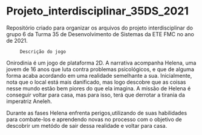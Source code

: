 # Projeto_interdisciplinar_35DS_2021
Repositório criado para organizar os arquivos do projeto interdisciplinar do grupo 6 da Turma 35 de Desenvolvimento de Sistemas da ETE FMC no ano de 2021.

         Descrição do jogo

   Onirodinia é um jogo de plataforma 2D. A narrativa acompanha Helena, uma jovem de 16 anos que luta contra problemas psicológicos, 
e que de alguma forma acaba acordando em uma realidade semelhante a sua. Inicialmente, nota que o local está mais danificado,
mas logo descobre que as coisas nesse mundo estão bem piores do que ela imagina. A missão de Helena é conseguir voltar para casa, mas para isso,
terá que derrotar a tirania da imperatriz Aneleh.
   
   Durante as fases Helena enfrenta perigos,utilizando de suas habilidades para combate-los e aprendendo novas no processo com o objetivo de descobrir um metódo de sair dessa realidade e voltar para casa.
